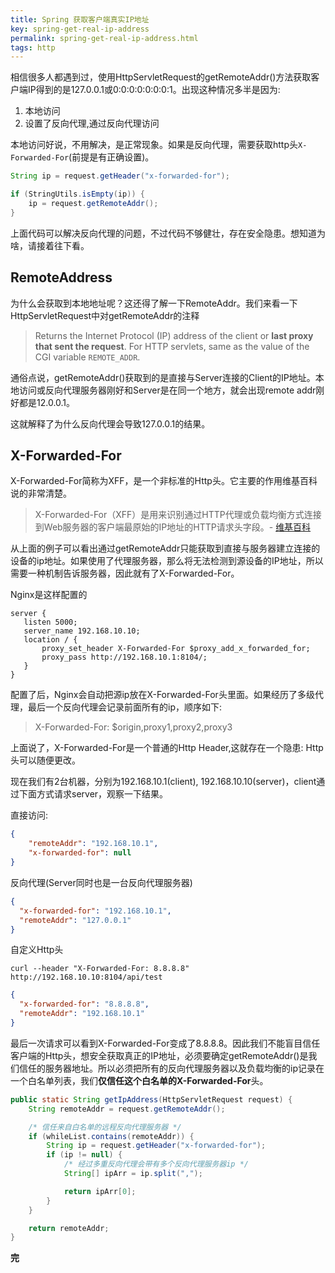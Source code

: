 ```yaml
---
title: Spring 获取客户端真实IP地址
key: spring-get-real-ip-address
permalink: spring-get-real-ip-address.html
tags: http
---
```


相信很多人都遇到过，使用HttpServletRequest的getRemoteAddr()方法获取客户端IP得到的是127.0.0.1或0:0:0:0:0:0:0:1。出现这种情况多半是因为:

1. 本地访问
2. 设置了反向代理,通过反向代理访问

本地访问好说，不用解决，是正常现象。如果是反向代理，需要获取http头<code>X-Forwarded-For</code>(前提是有正确设置)。

```java
String ip = request.getHeader("x-forwarded-for");

if (StringUtils.isEmpty(ip)) {
    ip = request.getRemoteAddr();
}
```
上面代码可以解决反向代理的问题，不过代码不够健壮，存在安全隐患。想知道为啥，请接着往下看。
<!--more-->

## RemoteAddress

为什么会获取到本地地址呢？这还得了解一下RemoteAddr。我们来看一下HttpServletRequest中对getRemoteAddr的注释

> Returns the Internet Protocol (IP) address of the client or **last proxy
that sent the request**. For HTTP servlets, same as the value of the CGI
variable <code>REMOTE_ADDR</code>.

通俗点说，getRemoteAddr()获取到的是直接与Server连接的Client的IP地址。本地访问或反向代理服务器刚好和Server是在同一个地方，就会出现remote addr刚好都是12.0.0.1。

这就解释了为什么反向代理会导致127.0.0.1的结果。


## X-Forwarded-For
X-Forwarded-For简称为XFF，是一个非标准的Http头。它主要的作用维基百科说的非常清楚。

> X-Forwarded-For（XFF）是用来识别通过HTTP代理或负载均衡方式连接到Web服务器的客户端最原始的IP地址的HTTP请求头字段。- [维基百科](https://zh.wikipedia.org/wiki/X-Forwarded-For)

从上面的例子可以看出通过getRemoteAddr只能获取到直接与服务器建立连接的设备的ip地址。如果使用了代理服务器，那么将无法检测到源设备的IP地址，所以需要一种机制告诉服务器，因此就有了X-Forwarded-For。

Nginx是这样配置的

```nginx
server {
   listen 5000;
   server_name 192.168.10.10;
   location / {
       proxy_set_header X-Forwarded-For $proxy_add_x_forwarded_for;
       proxy_pass http://192.168.10.1:8104/;
   }
}
```

配置了后，Nginx会自动把源ip放在X-Forwarded-For头里面。如果经历了多级代理，最后一个反向代理会记录前面所有的ip，顺序如下:

> X-Forwarded-For: $origin,proxy1,proxy2,proxy3

上面说了，X-Forwarded-For是一个普通的Http Header,这就存在一个隐患: Http头可以随便更改。

现在我们有2台机器，分别为192.168.10.1(client), 192.168.10.10(server)，client通过下面方式请求server，观察一下结果。


直接访问:

```json
{
	"remoteAddr": "192.168.10.1",
	"x-forwarded-for": null
}
```

反向代理(Server同时也是一台反向代理服务器)

```json
{
  "x-forwarded-for": "192.168.10.1",
  "remoteAddr": "127.0.0.1"
}
```

自定义Http头

```shell
curl --header "X-Forwarded-For: 8.8.8.8" http://192.168.10.10:8104/api/test
```

```json
{
  "x-forwarded-for": "8.8.8.8",
  "remoteAddr": "192.168.10.1"
}
```

最后一次请求可以看到X-Forwarded-For变成了8.8.8.8。因此我们不能盲目信任客户端的Http头，想安全获取真正的IP地址，必须要确定getRemoteAddr()是我们信任的服务器地址。所以必须把所有的反向代理服务器以及负载均衡的ip记录在一个白名单列表，我们**仅信任这个白名单的X-Forwarded-For**头。

```java
public static String getIpAddress(HttpServletRequest request) {
    String remoteAddr = request.getRemoteAddr();

    /* 信任来自白名单的远程反向代理服务器 */
    if (whileList.contains(remoteAddr)) {
        String ip = request.getHeader("x-forwarded-for");
        if (ip != null) {
            /* 经过多重反向代理会带有多个反向代理服务器ip */
            String[] ipArr = ip.split(",");

            return ipArr[0];
        }
    }

    return remoteAddr;
}
```

**完**